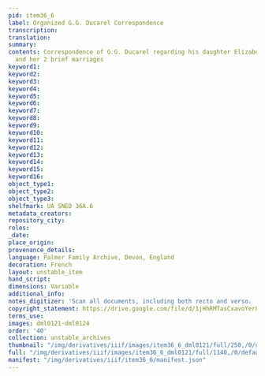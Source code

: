 ```yaml
---
pid: item36_6
label: Organized G.G. Ducarel Correspondence
transcription:
translation:
summary:
contents: Correspondence of G.G. Ducarel regarding his daughter Elizabeth, Betsy,
  and her 2 brief marriages
keyword1:
keyword2:
keyword3:
keyword4:
keyword5:
keyword6:
keyword7:
keyword8:
keyword9:
keyword10:
keyword11:
keyword12:
keyword13:
keyword14:
keyword15:
keyword16:
object_type1:
object_type2:
object_type3:
shelfmark: UA SNED 36A.6
metadata_creators:
repository_city:
roles:
_date:
place_origin:
provenance_details:
language: Palmer Family Archive, Devon, England
decoration: French
layout: unstable_item
hand_script:
dimensions: Variable
additional_info:
notes_digitizer: 'Scan all documents, including both recto and verso. '
copyright_statement: https://drive.google.com/file/d/1jHhRMTasCxavoYer89Wn8_Xn65nL0sW0/view?usp=sharing
terms_use:
images: dml0121-dml0124
order: '40'
collection: unstable_archives
thumbnail: "/img/derivatives/iiif/images/item36_6_dml0121/full/250,/0/default.jpg"
full: "/img/derivatives/iiif/images/item36_6_dml0121/full/1140,/0/default.jpg"
manifest: "/img/derivatives/iiif/item36_6/manifest.json"
---
```

